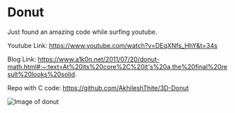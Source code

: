 # Donut
Just found an amazing code while surfing youtube. 



Youtube Link: https://www.youtube.com/watch?v=DEqXNfs_HhY&t=34s



Blog Link: https://www.a1k0n.net/2011/07/20/donut-math.html#:~:text=At%20its%20core%2C%20it's%20a,the%20final%20result%20looks%20solid.



Repo with C code: https://github.com/AkhileshThite/3D-Donut



![Image of donut](https://www.google.com/url?sa=i&url=https%3A%2F%2Fgithub.com%2Fhadal1337%2FASCII-Doughnut&psig=AOvVaw2SPnwEekCPvMiQZvG0s8C9&ust=1618283937958000&source=images&cd=vfe&ved=0CAIQjRxqFwoTCLD_ztLf9-8CFQAAAAAdAAAAABAD)

